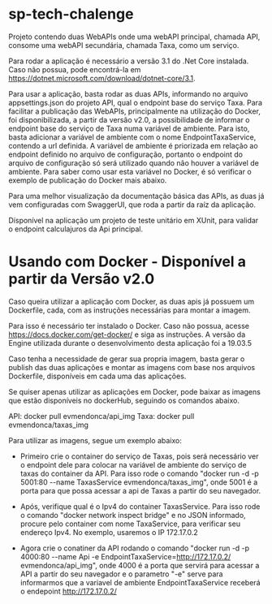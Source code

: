 # sp-tech-chalenge
Projeto contendo duas WebAPIs onde uma webAPI principal, chamada API, consome uma webAPI secundária, chamada Taxa, como um serviço.

Para rodar a aplicação é necessário a versão 3.1 do .Net Core instalada. Caso não possua, pode encontrá-la em https://dotnet.microsoft.com/download/dotnet-core/3.1.

Para usar a aplicação, basta rodar as duas APIs, informando no arquivo appsettings.json do projeto API, qual o endpoint base do serviço Taxa. Para facilitar a publicação das WebAPIs, principalmente na utilização do Docker, foi disponibilizada, a partir da versão v2.0, a possibilidade de informar o endpoint base do serviço de Taxa numa variável de ambiente. Para isto, basta adicionar a variável de ambiente com o nome EndpointTaxaService, contendo a url definida. A variável de ambiente é priorizada em relação ao endpoint definido no arquivo de configuração, portanto o endpoint do arquivo de configuração só será utilizado quando não houver a variável de ambiente. Para saber como usar esta variável no Docker, é só verificar o exemplo de publicação do Docker mais abaixo.

Para uma melhor visualização da documentação básica das APIs, as duas já vem configuradas com SwaggerUI, que roda a partir da raíz da aplicação.

Dísponível na aplicação um projeto de teste unitário em XUnit, para validar o endpoint calculajuros da Api principal.

# Usando com Docker - Disponível a partir da Versão v2.0
Caso queira utilizar a aplicação com Docker, as duas apis já possuem um Dockerfile, cada, com as instruções necessárias para montar a imagem.

Para isso é necessário ter instalado o Docker. Caso não possua, acesse https://docs.docker.com/get-docker/ e siga as instruções. A versão da Engine utilizada durante o desenvolvimento desta aplicação foi a 19.03.5

Caso tenha a necessidade de gerar sua propria imagem, basta gerar o publish das duas aplicações e montar as imagens com base nos arquivos Dockerfile, disponíveis em cada uma das aplicações. 

Se quiser apenas utilizar as aplicações em Docker, pode baixar as imagens que estão disponíveis no dockerHub, seguindo os comandos abaixo.

API: docker pull evmendonca/api_img
Taxa: docker pull evmendonca/taxas_img

Para utilizar as imagens, segue um exemplo abaixo:

- Primeiro crie o container do serviço de Taxas, pois será necessário ver o endpoint dele para colocar na variável de ambiente do serviço de taxas do container da API. Para isso rode o comando "docker run -d -p 5001:80 --name TaxasService evmendonca/taxas_img", onde 5001 é a porta para que possa acessar a api de Taxas a partir do seu navegador.

* Após, verifique qual é o Ipv4 do container TaxasService. Para isso rode o comando "docker network inspect bridge" e no JSON informado, procure pelo container com nome TaxaService, para verificar seu endereço Ipv4. No exemplo, usaremos o IP 172.17.0.2

- Agora crie o conatiner da API rodando o comando "docker run -d -p 4000:80 --name Api -e EndpointTaxaService=http://172.17.0.2/ evmendonca/api_img", onde 4000 é a porta que servirá para acessar a API a partir do seu navegador e o parametro "-e" serve para informarmos que a variavel de ambiente EndpointTaxaService receberá o endepoint http://172.17.0.2/
